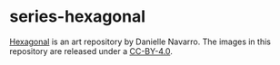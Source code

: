 
# series-hexagonal

<!-- badges: start -->
<!-- badges: end -->

[Hexagonal](https://art.djnavarro.net/gallery/hexagonal/) is an art
repository by Danielle Navarro. The images in this repository are
released under a [CC-BY-4.0](./LICENSE.md).
